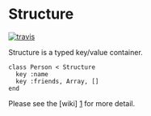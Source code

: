 # Structure

[![travis](https://secure.travis-ci.org/hakanensari/structure.png?branch=master)](http://travis-ci.org/hakanensari/structure)

Structure is a typed key/value container.

    class Person < Structure
      key :name
      key :friends, Array, []
    end

Please see the [wiki] [1] for more detail.

[1]: https://github.com/hakanensari/structure/wiki/
